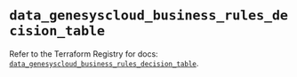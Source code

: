 # `data_genesyscloud_business_rules_decision_table`

Refer to the Terraform Registry for docs: [`data_genesyscloud_business_rules_decision_table`](https://registry.terraform.io/providers/mypurecloud/genesyscloud/1.70.0/docs/data-sources/business_rules_decision_table).

